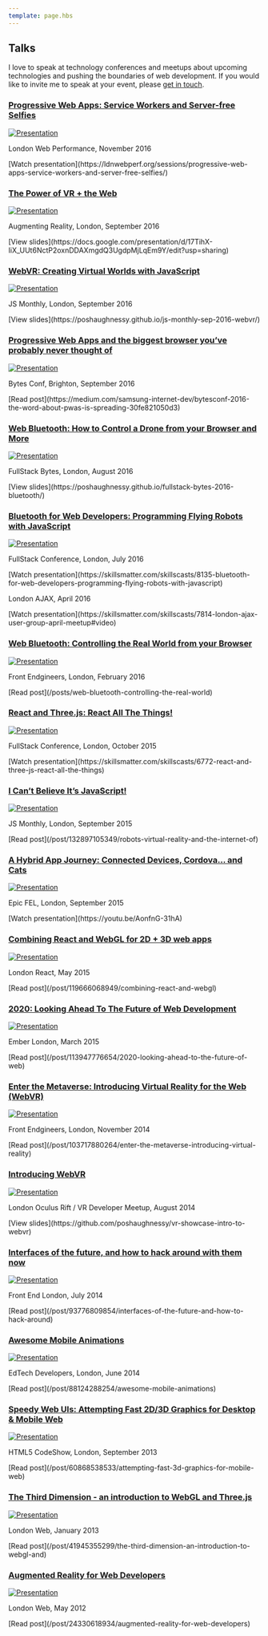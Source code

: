 ```yaml
---
template: page.hbs
---
```


## Talks

I love to speak at technology conferences and meetups about upcoming technologies and pushing the boundaries of web 
development. If you would like to invite me to speak at your event, please [get in touch](https://twitter.com/poshaughnessy).

### [Progressive Web Apps: Service Workers and Server-free Selfies](https://ldnwebperf.org/sessions/progressive-web-apps-service-workers-and-server-free-selfies/)

[![Presentation](/images/pages/talks/london-web-performance-2016.jpg)](https://ldnwebperf.org/sessions/progressive-web-apps-service-workers-and-server-free-selfies/)

<p class="venue-and-date">London Web Performance, November 2016</p>
<p class="read-link">[Watch presentation](https://ldnwebperf.org/sessions/progressive-web-apps-service-workers-and-server-free-selfies/)</p>


### [The Power of VR + the Web](https://docs.google.com/presentation/d/17TihX-IiX_UUt6NctP2oxnDDAXmgdQ3UgdpMjLqEm9Y/edit?usp=sharing)

[![Presentation](/images/pages/talks/augmenting-reality-2016.jpg)](https://docs.google.com/presentation/d/17TihX-IiX_UUt6NctP2oxnDDAXmgdQ3UgdpMjLqEm9Y/edit?usp=sharing)

<p class="venue-and-date">Augmenting Reality, London, September 2016</p>
<p class="read-link">[View slides](https://docs.google.com/presentation/d/17TihX-IiX_UUt6NctP2oxnDDAXmgdQ3UgdpMjLqEm9Y/edit?usp=sharing)</p>


### [WebVR: Creating Virtual Worlds with JavaScript](https://poshaughnessy.github.io/js-monthly-sep-2016-webvr/)

[![Presentation](/images/pages/talks/js-monthly-2016.jpg)](https://poshaughnessy.github.io/js-monthly-sep-2016-webvr/)

<p class="venue-and-date">JS Monthly, London, September 2016</p>
<p class="read-link">[View slides](https://poshaughnessy.github.io/js-monthly-sep-2016-webvr/)</p>


### [Progressive Web Apps and the biggest browser you’ve probably never thought of](https://medium.com/samsung-internet-dev/bytesconf-2016-the-word-about-pwas-is-spreading-30fe821050d3)

[![Presentation](/images/pages/talks/bytesconf-2016.jpg)](https://medium.com/samsung-internet-dev/bytesconf-2016-the-word-about-pwas-is-spreading-30fe821050d3)

<p class="venue-and-date">Bytes Conf, Brighton, September 2016</p>
<p class="read-link">[Read post](https://medium.com/samsung-internet-dev/bytesconf-2016-the-word-about-pwas-is-spreading-30fe821050d3)</p>


### [Web Bluetooth: How to Control a Drone from your Browser and More](https://skillsmatter.com/skillscasts/8583-fullstack-nights)

[![Presentation](/images/pages/talks/web-bluetooth-fullstack-bytes.jpg)](https://skillsmatter.com/skillscasts/8583-fullstack-nights)

<p class="venue-and-date">FullStack Bytes, London, August 2016</p>
<p class="read-link">[View slides](https://poshaughnessy.github.io/fullstack-bytes-2016-bluetooth/)</p>


### [Bluetooth for Web Developers: Programming Flying Robots with JavaScript](https://skillsmatter.com/skillscasts/7814-london-ajax-user-group-april-meetup#video)

[![Presentation](/images/pages/talks/bluetooth-for-web-devs-london-ajax.jpg)](https://skillsmatter.com/skillscasts/7814-london-ajax-user-group-april-meetup#video)

<p class="venue-and-date">FullStack Conference, London, July 2016</p>
<p class="read-link">[Watch presentation](https://skillsmatter.com/skillscasts/8135-bluetooth-for-web-developers-programming-flying-robots-with-javascript)</p>

<p class="venue-and-date">London AJAX, April 2016</p>
<p class="read-link">[Watch presentation](https://skillsmatter.com/skillscasts/7814-london-ajax-user-group-april-meetup#video)</p>


### [Web Bluetooth: Controlling the Real World from your Browser](/posts/web-bluetooth-controlling-the-real-world)

[![Presentation](/images/pages/talks/web-bluetooth.jpg)](/posts/web-bluetooth-controlling-the-real-world)

<p class="venue-and-date">Front Endgineers, London, February 2016</p>

<p class="read-link">[Read post](/posts/web-bluetooth-controlling-the-real-world)</p>


### [React and Three.js: React All The Things!](https://skillsmatter.com/skillscasts/6772-react-and-three-js-react-all-the-things)

[![Presentation](/images/pages/talks/fullstack-2015.jpg)](https://skillsmatter.com/skillscasts/6772-react-and-three-js-react-all-the-thingshttps://skillsmatter.com/skillscasts/6772-react-and-three-js-react-all-the-things)

<p class="venue-and-date">FullStack Conference, London, October 2015</p>

<p class="read-link">[Watch presentation](https://skillsmatter.com/skillscasts/6772-react-and-three-js-react-all-the-things)</p>


### [I Can’t Believe It’s JavaScript!](/post/132897105349/robots-virtual-reality-and-the-internet-of)

[![Presentation](/images/pages/talks/cant-believe-its-js.jpg)](/post/132897105349/robots-virtual-reality-and-the-internet-of)

<p class="venue-and-date">JS Monthly, London, September 2015</p>

<p class="read-link">[Read post](/post/132897105349/robots-virtual-reality-and-the-internet-of)</p>


### [A Hybrid App Journey: Connected Devices, Cordova… and Cats](https://youtu.be/AonfnG-31hA)

[![Presentation](/images/pages/talks/epicfel-hybrid-journey.jpg)](https://youtu.be/AonfnG-31hA)

<p class="venue-and-date">Epic FEL, London, September 2015</p>

<p class="read-link">[Watch presentation](https://youtu.be/AonfnG-31hA)</p>


### [Combining React and WebGL for 2D + 3D web apps](/post/119666068949/combining-react-and-webgl)

[![Presentation](/images/pages/talks/londonreact-react-webgl.jpg)](/post/119666068949/combining-react-and-webgl)

<p class="venue-and-date">London React, May 2015</p>

<p class="read-link">[Read post](/post/119666068949/combining-react-and-webgl)</p>


### [2020: Looking Ahead To The Future of Web Development](/post/113947776654/2020-looking-ahead-to-the-future-of-web)

[![Presentation](/images/pages/talks/emberlondon-2020-web-dev.jpg)](/post/113947776654/2020-looking-ahead-to-the-future-of-web)

<p class="venue-and-date">Ember London, March 2015</p>

<p class="read-link">[Read post](/post/113947776654/2020-looking-ahead-to-the-future-of-web)</p>


### [Enter the Metaverse: Introducing Virtual Reality for the Web (WebVR)](/post/103717880264/enter-the-metaverse-introducing-virtual-reality)

[![Presentation](/images/pages/talks/enter-the-metaverse.jpg)](/post/103717880264/enter-the-metaverse-introducing-virtual-reality)

<p class="venue-and-date">Front Endgineers, London, November 2014</p>

<p class="read-link">[Read post](/post/103717880264/enter-the-metaverse-introducing-virtual-reality)</p>


### [Introducing WebVR](https://github.com/poshaughnessy/vr-showcase-intro-to-webvr)

[![Presentation](/images/pages/talks/vr-showcase.png)](https://github.com/poshaughnessy/vr-showcase-intro-to-webvr)

<p class="venue-and-date">London Oculus Rift / VR Developer Meetup, August 2014</p>

<p class="read-link">[View slides](https://github.com/poshaughnessy/vr-showcase-intro-to-webvr)</p>


### [Interfaces of the future, and how to hack around with them now](/post/93776809854/interfaces-of-the-future-and-how-to-hack-around)

[![Presentation](/images/pages/talks/interfaces-of-the-future.jpg)](/post/93776809854/interfaces-of-the-future-and-how-to-hack-around)

<p class="venue-and-date">Front End London, July 2014</p>

<p class="read-link">[Read post](/post/93776809854/interfaces-of-the-future-and-how-to-hack-around)</p>


### [Awesome Mobile Animations](/post/88124288254/awesome-mobile-animations)

[![Presentation](/images/pages/talks/edtech-devs-awesome-animations.jpg)](/post/88124288254/awesome-mobile-animations)

<p class="venue-and-date">EdTech Developers, London, June 2014</p>

<p class="read-link">[Read post](/post/88124288254/awesome-mobile-animations)</p>


### [Speedy Web UIs: Attempting Fast 2D/3D Graphics for Desktop & Mobile Web](/post/60868538533/attempting-fast-3d-graphics-for-mobile-web)

[![Presentation](/images/pages/talks/speedy.jpg)](/post/60868538533/attempting-fast-3d-graphics-for-mobile-web)

<p class="venue-and-date">HTML5 CodeShow, London, September 2013</p>

<p class="read-link">[Read post](/post/60868538533/attempting-fast-3d-graphics-for-mobile-web)</p>


### [The Third Dimension - an introduction to WebGL and Three.js](/post/41945355299/the-third-dimension-an-introduction-to-webgl-and)

[![Presentation](/images/pages/talks/londonweb-webgl.jpg)](/post/41945355299/the-third-dimension-an-introduction-to-webgl-and)

<p class="venue-and-date">London Web, January 2013</p>

<p class="read-link">[Read post](/post/41945355299/the-third-dimension-an-introduction-to-webgl-and)</p>


### [Augmented Reality for Web Developers](/post/24330618934/augmented-reality-for-web-developers)

[![Presentation](/images/pages/talks/londonweb-ar.jpg)](/post/24330618934/augmented-reality-for-web-developers)

<p class="venue-and-date">London Web, May 2012</p>

<p class="read-link">[Read post](/post/24330618934/augmented-reality-for-web-developers)</p>
